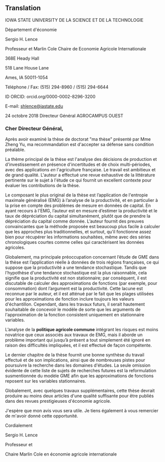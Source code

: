 ## Translation

IOWA STATE UNIVERSITY
DE LA SCIENCE ET DE LA TECHNOLOGIE

Département d'économie

Sergio H. Lence

Professeur et Marlin Cole Chaire de
Economie Agricole Internationale

368E Heady Hall

518 Lane House Lane

Ames, IA 50011-1054

Téléphone / Fax: (515) 294-8960 / (515) 294-6644

ID ORCID: orcid.org/0000-0002-8296-3200

E-mail: shlence@iastate.edu

24 octobre 2018
Directeur Général AGROCAMPUS OUEST

### Cher Directeur Général,

Après avoir examiné la thèse de doctorat "ma thèse" présenté par Mme Zheng Yu, ma recommandation est d'accepter sa défense sans condition préalable.

La thème principal de la thèse est l'analyse des décisions de production et d'investissement *en* présence d'incertitudes et de choix multi-périodes, avec des applications *en* l'agriculture française. Le travail est ambitieux et de grand qualité.
L'auteur a effectué une revue exhaustive de la littérature pertinente sur le sujet à l'étude ce qui fournit un excellent contexte pour évaluer les contributions de la thèse.

Le composant le plus original de la thèse est l’application de l'entropie maximale généralisé (EMG) à l’analyse de la productivité, et en particulier à la prise en compte des problèmes de mesure en données de capital. 
En ayant recours à l'EMG, l’auteur est en mesure d’estimer la productivité et le taux de dépréciation du capital simultanément, plutôt que de prendre la dépréciation du capital comme donnée. L’auteur fournit des preuves convaincantes que la méthode proposée est beaucoup plus facile à calculer que les approches plus traditionnelles, et surtout, qu’il fonctionne assez bien pour récupérer les informations souhaitées, même avec des séries chronologiques courtes comme celles qui caractérisent les données agricoles.

Globalement, ma principale préoccupation concernant l’étude de GME dans la thèse est l’application réelle à
données de trois régions françaises, ce qui suppose que la productivité a une tendance stochastique. Tandis que
l'hypothèse d'une tendance stochastique est la plus raisonnable, cela signifie que la productivité est
non stationnaire; par conséquent, il est discutable de calculer des approximations de fonctions (par exemple, pour
consommation) dont l’argument est la productivité. 
Cette lacune est reconnue par le auteur, et il est atténué par le fait que les plages utilisées pour les approximations de fonction inclure toujours les valeurs d'échantillon. Cependant, dans les travaux futurs, il serait hautement souhaitable de concevoir le modèle de sorte que les arguments de l'approximation de la fonction consistent uniquement en stationnaire variables. 

L’analyse de la **politique agricole commune** intégrant les risques est moins novatrice que ceux associés aux travaux de EMG, mais il aborde un problème important qui jusqu’à présent a tout simplement été ignoré en raison des difficultés impliquées, et il est effectué de façon compétente.

Le dernier chapitre de la thèse fournit une bonne synthèse du travail effectué et de son implications, ainsi que de nombreuses pistes pour poursuivre la recherche dans les domaines d'études. 
La seule omission évidente de cette liste de sujets de recherches futures est la reformulation susmentionnée du modèle GME afin que les approximations de fonctions reposent sur les variables stationnaires.

Globalement, avec quelques travaux supplémentaires, cette thèse devrait produire au moins deux articles d'une qualité suffisante pour être publiés dans des revues prestigieuses d'économie agricole.

J'espère que mon avis vous sera utile. Je tiens également à vous remercier de m'avoir donné cette opportunité. 

Cordialement 

Sergio H. Lence

Professeur et

Chaire Marlin Cole en économie agricole internationale